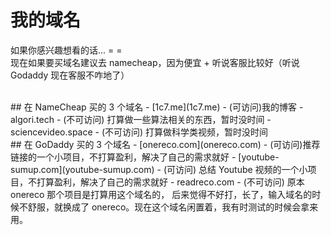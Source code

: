 # 我的域名
如果你感兴趣想看的话... = =   
现在如果要买域名建议去 namecheap，因为便宜 + 听说客服比较好（听说 Godaddy 现在客服不咋地了）  

<br/>
## 在 NameCheap 买的 3 个域名
- [1c7.me](1c7.me) - (可访问)我的博客  
- algori.tech  - (不可访问) 打算做一些算法相关的东西，暂时没时间   
- sciencevideo.space - (不可访问) 打算做科学类视频，暂时没时间   

<br/>
## 在 GoDaddy 买的 3 个域名
- [onereco.com](onereco.com) - (可访问)推荐链接的一个小项目，不打算盈利，解决了自己的需求就好     
- [youtube-sumup.com](youtube-sumup.com) - (可访问) 总结 Youtube 视频的一个小项目，不打算盈利，解决了自己的需求就好      
- readreco.com  - (不可访问) 原本 onereco 那个项目是打算用这个域名的，
后来觉得不好打，长了，输入域名的时候不舒服，就换成了 onereco。现在这个域名闲置着，我有时测试的时候会拿来用。  
